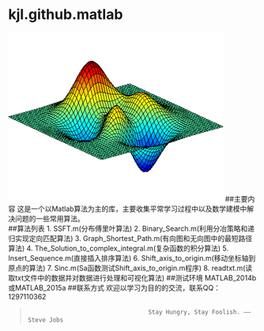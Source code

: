 # kjl.github.matlab
![github](https://github.com/Lovingmylove/kjl.github.matlab/blob/master/images/DancingPeaks.gif "github")
##主要内容
    这是一个以Matlab算法为主的库，主要收集平常学习过程中以及数学建模中解决问题的一些常用算法。    
##算法列表
    1. SSFT.m(分布傅里叶算法)
    2. Binary_Search.m(利用分冶策略和递归实现定向匹配算法)
    3. Graph_Shortest_Path.m(有向图和无向图中的最短路径算法)
    4. The_Solution_to_complex_integral.m(复杂函数的积分算法)
    5. Insert_Sequence.m(直接插入排序算法)
    6. Shift_axis_to_origin.m(移动坐标轴到原点的算法)
    7. Sinc.m(Sa函数测试Shift_axis_to_origin.m程序)
    8. readtxt.m(读取txt文件中的数据并对数据进行处理和可视化算法)
##测试环境
    MATLAB_2014b或MATLAB_2015a
##联系方式
    欢迎以学习为目的的交流，联系QQ：1297110362
>                                       Stay Hungry, Stay Foolish. ——Steve Jobs
